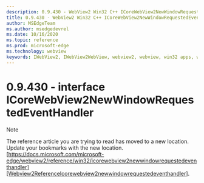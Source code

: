 ```yaml
---
description: 0.9.430 - WebView2 Win32 C++ ICoreWebView2NewWindowRequestedEventHandler
title: 0.9.430 - WebView2 Win32 C++ ICoreWebView2NewWindowRequestedEventHandler
author: MSEdgeTeam
ms.author: msedgedevrel
ms.date: 10/16/2020
ms.topic: reference
ms.prod: microsoft-edge
ms.technology: webview
keywords: IWebView2, IWebView2WebView, webview2, webview, win32 apps, win32, edge, ICoreWebView2, ICoreWebView2Host, browser control, edge html
---
```


# 0.9.430 - interface ICoreWebView2NewWindowRequestedEventHandler 

> [!NOTE]
> The reference article you are trying to read has moved to a new location.  
> Update your bookmarks with the new location.  
> [https://docs.microsoft.com/microsoft-edge/webview2/reference/win32/icorewebview2newwindowrequestedeventhandler][Webview2ReferenceIcorewebview2newwindowrequestedeventhandler].  

[Webview2ReferenceIcorewebview2newwindowrequestedeventhandler]: /microsoft-edge/webview2/reference/win32/icorewebview2newwindowrequestedeventhandler "interface ICoreWebView2NewWindowRequestedEventHandler | Microsoft Docs"
